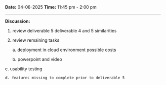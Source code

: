 **Date:** 04-08-2025 
**Time:** 11:45 pm - 2:00 pm
<hr>


**Discussion:**

1. review deliverable 5
	deliverable 4 and 5 similarities

2. review remaining tasks

	a. deployment in cloud environment
    possible costs

	b. powerpoint and video 

  c. usability testing

	d. features missing to complete prior to deliverable 5
	

	


	

	

	
